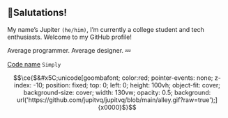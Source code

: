 ## 👋Salutations! 

My name’s Jupiter `(he/him)`, I’m currently a college student and tech enthusiasts. Welcome to my GitHub profile!

Average programmer. Average designer. 💤

[Code name]("https://e-z.bio/simply") `Simply`

```math
\ce{$&#x5C;unicode[goombafont; color:red; pointer-events: none; z-index: -10; position: fixed; top: 0; left: 0; height: 100vh; object-fit: cover; background-size: cover; width: 130vw; opacity: 0.5; background: url('https://github.com/jupitvq/jupitvq/blob/main/alley.gif?raw=true');]{x0000}$}
```


<!-- Ignore this github Readme Default LOL


**jupitvq/jupitvq** is a ✨ _special_ ✨ repository because its `README.md` (this file) appears on your GitHub profile.

Here are some ideas to get you started:

- 🔭 I’m currently working on ...
- 🌱 I’m currently learning ...
- 👯 I’m looking to collaborate on ...
- 🤔 I’m looking for help with ...
- 💬 Ask me about ...
- 📫 How to reach me: ...
- 😄 Pronouns: ...
- ⚡ Fun fact: ...
-->
